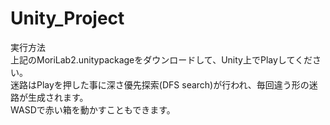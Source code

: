 # Unity_Project
実行方法  
上記のMoriLab2.unitypackageをダウンロードして、Unity上でPlayしてください。  
迷路はPlayを押した事に深さ優先探索(DFS search)が行われ、毎回違う形の迷路が生成されます。  
WASDで赤い箱を動かすこともできます。  
